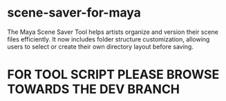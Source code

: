 # scene-saver-for-maya
The Maya Scene Saver Tool helps artists organize and version their scene files efficiently. It now includes folder structure customization, allowing users to select or create their own directory layout before saving.
# FOR TOOL SCRIPT PLEASE BROWSE TOWARDS THE DEV BRANCH
